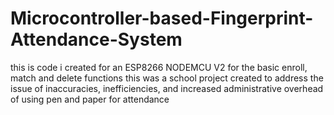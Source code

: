 # Microcontroller-based-Fingerprint-Attendance-System
this is code i created for an ESP8266 NODEMCU V2 for the basic enroll, match and delete functions
this was a school project created to address the issue of inaccuracies, inefficiencies, and increased administrative overhead of using pen and paper for attendance


